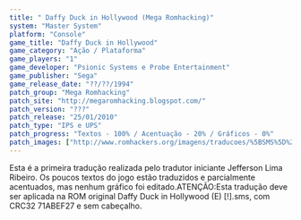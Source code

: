 ```yaml
---
title: " Daffy Duck in Hollywood (Mega Romhacking)"
system: "Master System"
platform: "Console"
game_title: "Daffy Duck in Hollywood"
game_category: "Ação / Plataforma"
game_players: "1"
game_developer: "Psionic Systems e Probe Entertainment"
game_publisher: "Sega"
game_release_date: "??/??/1994"
patch_group: "Mega Romhacking"
patch_site: "http://megaromhacking.blogspot.com/"
patch_version: "???"
patch_release: "25/01/2010"
patch_type: "IPS e UPS"
patch_progress: "Textos - 100% / Acentuação - 20% / Gráficos - 0%"
patch_images: ["http://www.romhackers.org/imagens/traducoes/%5BSMS%5D%20Daffy%20Duck%20in%20Hollywood%20-%20Mega%20Romhacking%20-%201.png","http://www.romhackers.org/imagens/traducoes/%5BSMS%5D%20Daffy%20Duck%20in%20Hollywood%20-%20Mega%20Romhacking%20-%202.png","http://www.romhackers.org/imagens/traducoes/%5BSMS%5D%20Daffy%20Duck%20in%20Hollywood%20-%20Mega%20Romhacking%20-%203.png"]
---
```

Esta é a primeira tradução realizada pelo tradutor iniciante Jefferson Lima Ribeiro. Os poucos textos do jogo estão traduzidos e parcialmente acentuados, mas nenhum gráfico foi editado.ATENÇÃO:Esta tradução deve ser aplicada na ROM original Daffy Duck in Hollywood (E) [!].sms, com CRC32 71ABEF27 e sem cabeçalho.